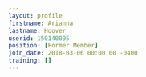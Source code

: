 ```yaml
---
layout: profile
firstname: Arianna
lastname: Hoover
userid: 150140095
position: [Former Member]
join_date: 2018-03-06 00:00:00 -0400
training: []
---
```

